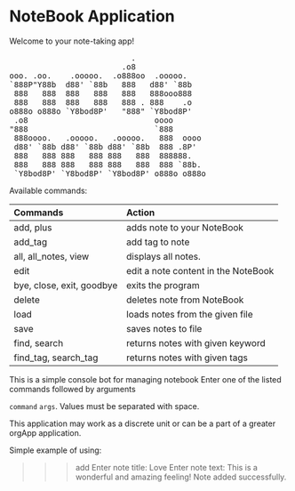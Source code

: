 # NoteBook Application
Welcome to your note-taking app!

<pre>
                          .                     
                        .o8                     
ooo. .oo.    .ooooo.  .o888oo  .ooooo.   
`888P"Y88b  d88' `88b   888   d88' `88b   
 888   888  888   888   888   888ooo888    
 888   888  888   888   888 . 888    .o  
o888o o888o `Y8bod8P'   "888" `Y8bod8P'  
 .o8                           oooo
"888                           `888
 888oooo.   .ooooo.   .ooooo.   888  oooo
 d88' `88b d88' `88b d88' `88b  888 .8P'
 888   888 888   888 888   888  888888.
 888   888 888   888 888   888  888 `88b.
 `Y8bod8P' `Y8bod8P' `Y8bod8P' o888o o888o
</pre>

 Available commands:

|           Commands             |     Action                             |
|:-------------------------------|:---------------------------------------|
|  add, plus                     | adds note to your NoteBook             |
|  add_tag                       | add tag to note                        |
|  all, all_notes, view          | displays all notes.                    |
|  edit                          | edit a note content in the NoteBook    |
|  bye, close, exit, goodbye     | exits the program                      |
|  delete                        | deletes note from NoteBook             |
|  load                          | loads notes from the given file        |
|  save                          | saves notes to file                    |
|  find, search                  | returns notes with given keyword       |
|  find_tag, search_tag          | returns notes with given tags          |

This is a simple console bot for managing notebook
Enter one of the listed commands followed by arguments

`command` `args`. Values must be separated with space.

This application may work as a discrete unit or can be 
a part of a greater orgApp application.


Simple example of using:

>>> add
Enter note title: Love
Enter note text: This is a wonderful and amazing feeling!
Note added successfully.
